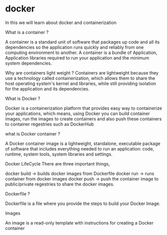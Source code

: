 # docker 
 In this we will learn about docker and containerization 

 
What is a container ?

A container is a standard unit of software that packages up code and all its dependencies so the application runs quickly and reliably from one computing environment to another. 
A container is a bundle of Application, Application libraries required to run your application and the minimum system dependencies.

Why are containers light weight ?
Containers are lightweight because they use a technology called containerization, which allows them to share the host operating system's kernel and libraries, while still providing isolation for the application and its dependencies.

What is Docker ?

Docker is a containerization platform that provides easy way to containerize your applications, which means, using Docker you can build container images, run the images to create containers and also push these containers to container regestries such as DockerHub

what is Docker container ?

A Docker container image is a lightweight, standalone, executable package of software that includes everything needed to run an application: code, runtime, system tools, system libraries and settings.

Docker LifeCycle
There are three important things,

docker build -> builds docker images from Dockerfile
docker run -> runs container from docker images
docker push -> push the container image to public/private regestries to share the docker images.

Dockerfile ?

Dockerfile is a file where you provide the steps to build your Docker Image.

Images 

An image is a read-only template with instructions for creating a Docker container





 

